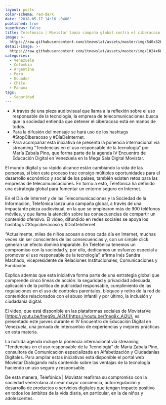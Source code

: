 ```yaml
---
layout: posts
color-schema: red-dark
date: '2018-05-17 14:16 -0400'
published: true
superNews: false
title: Telefónica | Movistar lanza campaña global contra el ciberacoso
image: >-
  https://raw.githubusercontent.com/itnewslat/assets/master/img/540x320/Ciberacoso-p.jpg
detail-image: >-
  https://raw.githubusercontent.com/itnewslat/assets/master/img/1024x680/Ciberacoso-g.jpg
categories:
  - Venezuela
  - Colombia
  - Argentina
  - Perú
  - Ecuador
  - Chile
  - Panama
tags:
  - Seguridad
---
```

- A través de una pieza audiovisual que llama a la reflexión sobre el uso responsable de la tecnología, la empresa de telecomunicaciones busca que la sociedad entienda que detener el ciberacoso está en manos de todos. 
- Para la difusión del mensaje se hará uso de los hashtags #StopCiberacoso y #DíaDeInternet. 
- Para acompañar esta iniciativa se presenta la ponencia internacional vía streaming “Tendencias en el uso responsable de la tecnología” por María Zabala Pino, que forma parte de la agenda IV Encuentro de Educación Digital en Venezuela en la Mega Sala Digital Movistar.

El mundo digital y su rápido alcance están cambiando la vida de las personas, si bien este proceso trae consigo múltiples oportunidades para el desarrollo económico y social de los países, también existen retos para las empresas de telecomunicaciones. En torno a esto, Telefónica ha definido una estrategia global para fomentar un entorno seguro en Internet.

En el Día de Internet y de las Telecomunicaciones y la Sociedad de la Información, Telefónica lanza una campaña global, a través de una impactante pieza audiovisual, en la que se emplearon más de 900 teléfonos móviles, y que llama la atención sobre las consecuencias de compartir un contenido ofensivo. El video, difundido en redes sociales se apoya los hashtags #Stopciberacoso y #DíaDeInternet.

“Actualmente, miles de niños acosan a otros cada día en Internet, muchas veces sin ser conscientes de las consecuencias y, con un simple click generan un efecto dominó imparable. En Telefónica tenemos un compromiso con la sociedad y, por ello, dedicamos un esfuerzo especial a promover el uso responsable de la tecnología”, afirma Inés Sandra Machado, vicepresidente de Relaciones Institucionales, Comunicaciones y Fundación.

Explica además que esta iniciativa forma parte de una estrategia global que comprende cinco líneas de acción: la seguridad y privacidad adecuada, aplicación de la política de publicidad responsable, cumplimiento de las regulaciones en el uso de controles parentales, bloqueo y retiro de la red de contenidos relacionados con el abuso infantil y por último, la inclusión y ciudadanía digital.

El video, que está disponible en las plataformas sociales de MovistarVe [https://youtu.be/fneg9x_Al2U](https://youtu.be/fneg9x_Al2U), es presentado este jueves durante el IV Encuentro de Educación Digital en Venezuela, una jornada de intercambio de experiencias y mejores prácticas en esta materia.

La nutrida agenda incluye la ponencia internacional vía streaming “Tendencias en el uso responsable de la Tecnología” de María Zabala Pino, consultora de Comunicación especializada en Alfabetización y Ciudadanías Digitales. 
Para ampliar estas iniciativas está disponible el portal web Movistar Dialogando más contenido sobre las ventajas de la tecnología haciendo un uso seguro y responsable.

De esta manera, Telefónica | Movistar reafirma su compromiso con la sociedad venezolana al crear mayor conciencia, autorregulación y desarrollo de productos o servicios digitales que tengan impacto positivo en todos los ámbitos de la vida diaria, en particular, en la de niños y adolescentes.